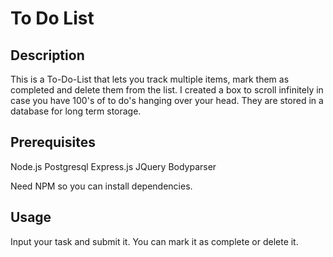 # To Do List

## Description

This is a To-Do-List that lets you track multiple items, mark them as completed and delete them from the list. I created a box to scroll infinitely in case you have 100's of to do's hanging over your head. They are stored in a database for long term storage.

## Prerequisites

Node.js
Postgresql
Express.js
JQuery
Bodyparser

Need NPM so you can install dependencies.

## Usage

Input your task and submit it. You can mark it as complete or delete it.

